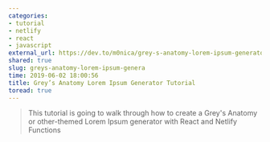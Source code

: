 ```yaml
---
categories:
- tutorial
- netlify
- react
- javascript
external_url: https://dev.to/m0nica/grey-s-anatomy-lorem-ipsum-generator-tutorial-1p3n
shared: true
slug: greys-anatomy-lorem-ipsum-genera
time: 2019-06-02 18:00:56
title: Grey’s Anatomy Lorem Ipsum Generator Tutorial
toread: true
---
```


> This tutorial is going to walk through how to create a Grey's Anatomy or other-themed Lorem Ipsum generator with React and Netlify Functions